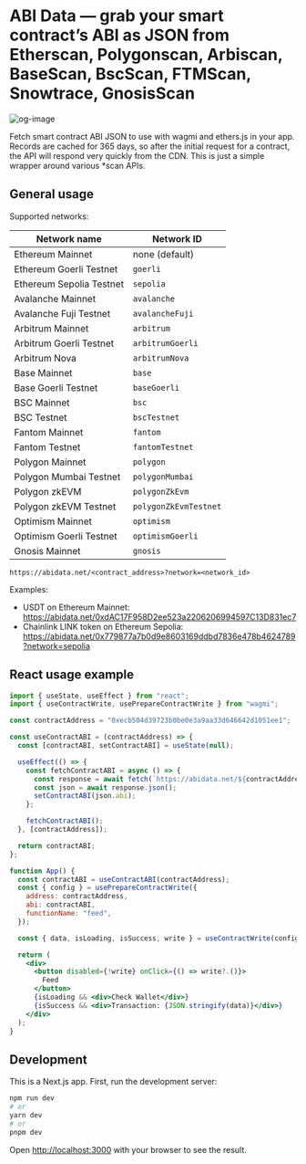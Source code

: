 # ABI Data — grab your smart contract’s ABI as JSON from Etherscan, Polygonscan, Arbiscan, BaseScan, BscScan, FTMScan, Snowtrace, GnosisScan

![og-image](https://user-images.githubusercontent.com/6843656/218328296-cd7a07c5-d790-476b-b4fd-80041bf64f79.png)

Fetch smart contract ABI JSON to use with wagmi and ethers.js in your app. Records are cached for 365 days, so after the initial request for a contract, the API will respond very quickly from the CDN. This is just a simple wrapper around various *scan APIs.

## General usage

Supported networks:

| Network name             | Network ID            |
|--------------------------|-----------------------|
| Ethereum Mainnet         | none (default)        |
| Ethereum Goerli Testnet  | `goerli`              |
| Ethereum Sepolia Testnet | `sepolia`             |
| Avalanche Mainnet        | `avalanche`           |
| Avalanche Fuji Testnet   | `avalancheFuji`       |
| Arbitrum Mainnet         | `arbitrum`            |
| Arbitrum Goerli Testnet  | `arbitrumGoerli`      |
| Arbitrum Nova            | `arbitrumNova`        |
| Base Mainnet             | `base`                |
| Base Goerli Testnet      | `baseGoerli`          |
| BSC Mainnet              | `bsc`                 |
| BSC Testnet              | `bscTestnet`          |
| Fantom Mainnet           | `fantom`              |
| Fantom Testnet           | `fantomTestnet`       |
| Polygon Mainnet          | `polygon`             |
| Polygon Mumbai Testnet   | `polygonMumbai`       |
| Polygon zkEVM            | `polygonZkEvm`        |
| Polygon zkEVM Testnet    | `polygonZkEvmTestnet` |
| Optimism Mainnet         | `optimism`            |
| Optimism Goerli Testnet  | `optimismGoerli`      |
| Gnosis Mainnet           | `gnosis`              |

```
https://abidata.net/<contract_address>?network=<network_id>

```

Examples:

- USDT on Ethereum Mainnet: https://abidata.net/0xdAC17F958D2ee523a2206206994597C13D831ec7
- Chainlink LINK token on Ethereum Sepolia: https://abidata.net/0x779877a7b0d9e8603169ddbd7836e478b4624789?network=sepolia

## React usage example

```jsx
import { useState, useEffect } from "react";
import { useContractWrite, usePrepareContractWrite } from "wagmi";

const contractAddress = "0xecb504d39723b0be0e3a9aa33d646642d1051ee1";

const useContractABI = (contractAddress) => {
  const [contractABI, setContractABI] = useState(null);

  useEffect(() => {
    const fetchContractABI = async () => {
      const response = await fetch(`https://abidata.net/${contractAddress}`);
      const json = await response.json();
      setContractABI(json.abi);
    };

    fetchContractABI();
  }, [contractAddress]);

  return contractABI;
};

function App() {
  const contractABI = useContractABI(contractAddress);
  const { config } = usePrepareContractWrite({
    address: contractAddress,
    abi: contractABI,
    functionName: "feed",
  });

  const { data, isLoading, isSuccess, write } = useContractWrite(config);

  return (
    <div>
      <button disabled={!write} onClick={() => write?.()}>
        Feed
      </button>
      {isLoading && <div>Check Wallet</div>}
      {isSuccess && <div>Transaction: {JSON.stringify(data)}</div>}
    </div>
  );
}
```

## Development

This is a Next.js app.
First, run the development server:

```bash
npm run dev
# or
yarn dev
# or
pnpm dev
```

Open [http://localhost:3000](http://localhost:3000) with your browser to see the result.
